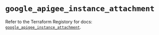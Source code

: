 # `google_apigee_instance_attachment`

Refer to the Terraform Registory for docs: [`google_apigee_instance_attachment`](https://registry.terraform.io/providers/hashicorp/google/4.82.0/docs/resources/apigee_instance_attachment).
